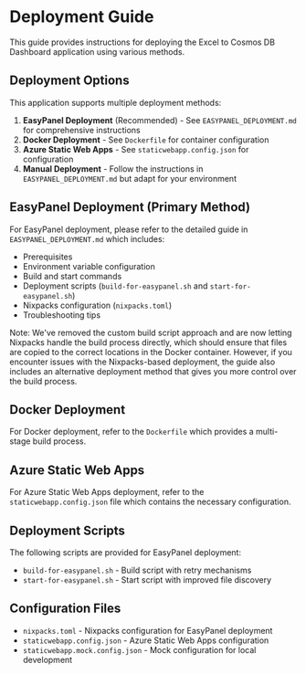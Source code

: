 # Deployment Guide

This guide provides instructions for deploying the Excel to Cosmos DB Dashboard application using various methods.

## Deployment Options

This application supports multiple deployment methods:

1. **EasyPanel Deployment** (Recommended) - See `EASYPANEL_DEPLOYMENT.md` for comprehensive instructions
2. **Docker Deployment** - See `Dockerfile` for container configuration
3. **Azure Static Web Apps** - See `staticwebapp.config.json` for configuration
4. **Manual Deployment** - Follow the instructions in `EASYPANEL_DEPLOYMENT.md` but adapt for your environment

## EasyPanel Deployment (Primary Method)

For EasyPanel deployment, please refer to the detailed guide in `EASYPANEL_DEPLOYMENT.md` which includes:

- Prerequisites
- Environment variable configuration
- Build and start commands
- Deployment scripts (`build-for-easypanel.sh` and `start-for-easypanel.sh`)
- Nixpacks configuration (`nixpacks.toml`)
- Troubleshooting tips

Note: We've removed the custom build script approach and are now letting Nixpacks handle the build process directly, which should ensure that files are copied to the correct locations in the Docker container. However, if you encounter issues with the Nixpacks-based deployment, the guide also includes an alternative deployment method that gives you more control over the build process.

## Docker Deployment

For Docker deployment, refer to the `Dockerfile` which provides a multi-stage build process.

## Azure Static Web Apps

For Azure Static Web Apps deployment, refer to the `staticwebapp.config.json` file which contains the necessary configuration.

## Deployment Scripts

The following scripts are provided for EasyPanel deployment:
- `build-for-easypanel.sh` - Build script with retry mechanisms
- `start-for-easypanel.sh` - Start script with improved file discovery

## Configuration Files

- `nixpacks.toml` - Nixpacks configuration for EasyPanel deployment
- `staticwebapp.config.json` - Azure Static Web Apps configuration
- `staticwebapp.mock.config.json` - Mock configuration for local development
